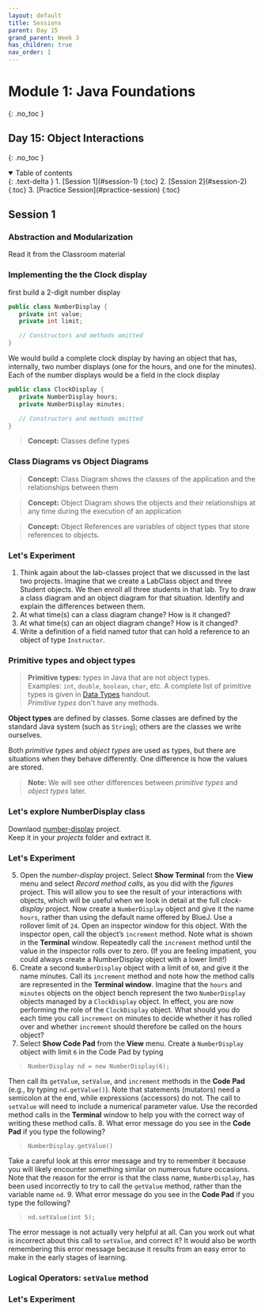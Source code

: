 ```yaml
---
layout: default
title: Sessions
parent: Day 15
grand_parent: Week 3
has_children: true
nav_order: 1
---
```


# Module 1: Java Foundations
{: .no_toc }
## Day 15: Object Interactions
{: .no_toc }

<details open markdown="block">
  <summary>
    Table of contents
  </summary>
  {: .text-delta }
1. [Session 1](#session-1)
   {:toc}
2. [Session 2](#session-2)
   {:toc}
3. [Practice Session](#practice-session)
   {:toc}
</details>

## Session 1
### Abstraction and Modularization
Read it from the Classroom material

### Implementing the the Clock display

first build a 2-digit number display

```java
public class NumberDisplay {
   private int value;
   private int limit;

   // Constructors and methods omitted
}
```
We would build a complete clock display by having an object that has, internally, two number displays (one for the hours, and one for the minutes). Each of the number
displays would be a field in the clock display

```java
public class ClockDisplay {
   private NumberDisplay hours;
   private NumberDisplay minutes;

   // Constructors and methods omitted
}
```

> **Concept:** Classes define types

### Class Diagrams vs Object Diagrams
> **Concept:** Class Diagram shows the classes of the application and the relationships between them

> **Concept:** Object Diagram shows the objects and their relationships at any time during the execution of an application

> **Concept:** Object References are variables of object types that store references to objects.

### Let's Experiment
1. Think again about the lab-classes project that we discussed in the last two projects. Imagine that we create a LabClass object and three Student objects. We then enroll all three students in that lab. Try to draw a class diagram and an object diagram for that situation. Identify and explain the differences between them.
2. At what time(s) can a class diagram change? How is it changed?
3. At what time(s) can an object diagram change? How is it changed?
4. Write a definition of a field named tutor that can hold a reference to an object of type `Instructor`.

### Primitive types and object types
> **Primitive types:** types in Java that are not object types.  
  Examples: `int`, `double`, `boolean`, `char`, etc. A complete list of primitive types is given in [Data Types](../../../handouts/datatypes) handout.  
  *Primitive types* don't have any methods.

**Object types** are defined by classes. Some classes are defined by the standard Java system (such as `String`); others are the classes we write ourselves.

Both *primitive types* and *object types* are used as types, but there are situations when they behave differently. One difference is how the values are stored.

> **Note:** We will see other differences between *primitive types* and *object types* later.

### Let's explore NumberDisplay class

Downlaod [number-display](../../../projects/bluej/part03/number-display.zip) project.  
Keep it in your *projects* folder and extract it.

### Let's Experiment
5. Open the *number-display* project. Select **Show Terminal** from the **View** menu and select *Record method calls*, as you did with the *figures* project. This will allow you to see the result of your interactions with objects, which will be useful when we look in detail at the full *clock-display* project. Now create a `NumberDisplay` object and give it the name `hours`, rather than using the default name offered by BlueJ. Use a rollover limit of `24`. Open an inspector window for this object. With the inspector open, call the object’s `increment` method. Note what is shown in the **Terminal** window. Repeatedly call the `increment` method until the value in the inspector rolls over to zero. (If you are feeling impatient, you could always create a NumberDisplay object with a lower limit!)
6. Create a second `NumberDisplay` object with a limit of `60`, and give it the name minutes. Call its `increment` method and note how the method calls are represented in the **Terminal window**. Imagine that the `hours` and `minutes` objects on the object bench represent the two `NumberDisplay` objects managed by a `ClockDisplay` object. In effect, you are now performing the role of the `ClockDisplay` object. What should you do each time you call `increment` on minutes to decide whether it has rolled over and whether `increment` should therefore be called on the hours object?
7. Select **Show Code Pad** from the **View** menu. Create a `NumberDisplay` object with limit `6` in the Code Pad by typing  
> `NumberDisplay nd = new NumberDisplay(6);`  

   Then call its `getValue`, `setValue`, and `increment` methods in the **Code Pad** (e.g., by typing `nd.getValue()`). Note that statements (mutators) need a semicolon at the end, while expressions (accessors) do not. The call to `setValue` will need to include a numerical parameter value. Use the recorded method calls in the **Terminal** window to help you with the correct way of writing these method calls.
8. What error message do you see in the **Code Pad** if you type the following?  
> `NumberDisplay.getValue()`  

   Take a careful look at this error message and try to remember it because you will likely encounter something similar on numerous future occasions. Note that the reason for the error is that the class name, `NumberDisplay`, has been used incorrectly to try to call the `getValue` method, rather than the variable name `nd`.
9. What error message do you see in the **Code Pad** if you type the following?
> `nd.setValue(int 5);`  

   The error message is not actually very helpful at all. Can you work out what is incorrect about this call to `setValue`, and correct it? It would also be worth remembering this error message because it results from an easy error to make in the early stages of learning.

### Logical Operators: `setValue` method

### Let's Experiment
